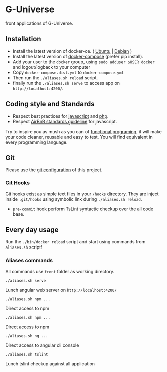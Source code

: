 # G-Universe

front applications of G-Universe.

## Installation

 - Install the latest version of docker-ce. ( [Ubuntu](https://docs.docker.com/install/linux/docker-ce/ubuntu/) | [Debian](https://docs.docker.com/install/linux/docker-ce/debian/) )
 - Install the latest version of [docker-compose](https://docs.docker.com/compose/install/#install-compose) (prefer pip install).
 - Add your user to the `docker` group, using `sudo adduser $USER docker` and logout/logback to your computer
 - Copy `docker-compose.dist.yml` to `docker-compose.yml`
 - Then run the `./aliases.sh reload` script.
 - finally run the `./aliases.sh serve` to access app on `http://localhost:4200/`.

## Coding style and Standards

- Respect best practices for [javascript](https://github.com/ryanmcdermott/clean-code-javascript) and [php](https://github.com/jupeter/clean-code-php/blob/master/README.md).
- Respect [AirBnB standards guideline](https://github.com/airbnb/javascript) for javascript.

Try to inspire you as mush as you can of [functional programing](https://www.youtube.com/watch?v=BMUiFMZr7vk&list=PL0zVEGEvSaeEd9hlmCXrk5yUyqUag-n84), it will make your code cleaner, reusable and easy to test. 
You will find equivalent in every programming language.

## Git

Please use the [git configuration](documentation/git-config.md) of this project.

### Git Hooks

Git hooks exist as simple text files in your `/hooks` directory.
They are inject inside `.git/hooks` using symbolic link during `./aliases.sh reload`.

- `pre-commit` hook perform TsLint syntactic checkup over the all code base.

## Every day usage

Run the `./bin/docker reload` script and start using commands from `aliases.sh` script!

### Aliases commands

All commands use `front` folder as working directory. 

    ./aliases.sh serve
Lunch angular web server on `http://localhost:4200/`

    ./aliases.sh npm ...
Direct access to npm

    ./aliases.sh npm ...
Direct access to npm

    ./aliases.sh ng ...
Direct access to angular cli console

    ./aliases.sh tslint
Lunch tslint checkup against all application
